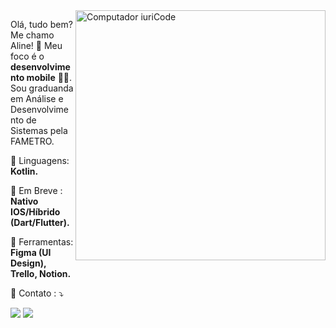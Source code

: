 <img src="https://user-images.githubusercontent.com/116390525/210088746-0cbb450b-00d7-4c79-86b7-3045de75fdeb.gif" min-width="400px" max-width="400px" width="400px" align="right" alt="Computador iuriCode"> 

<p align="left"> 
  Olá, tudo bem? Me chamo Aline! 👋 Meu foco é o <strong>desenvolvimento mobile</strong> 👩‍💻.<br>
  Sou graduanda em Análise e Desenvolvimento de Sistemas pela FAMETRO.
</p>

<p align="left">
  🦄 Linguagens: <strong> Kotlin.</strong> 
</p>

<p align="left">
  🔮 Em Breve : <strong> Nativo IOS/Híbrido (Dart/Flutter).</strong>
</p>

<p align="left">
  💼 Ferramentas: <strong>Figma (UI Design), Trello, Notion.</strong>
</p>

<p align="left">
  💌 Contato : ⤵️
</p>


          
          
          

 
  

<div> 
  <a href = "aline.santana.dev10@gmail.com"><img src="https://img.shields.io/badge/-Gmail-%23333?style=for-the-badge&logo=gmail&logoColor=white" target="_blank"></a>
  <a href="https://www.linkedin.com/in/aline-sousa-santana-131535256/" target="_blank"><img src="https://img.shields.io/badge/-LinkedIn-%230077B5?style=for-the-badge&logo=linkedin&logoColor=white" target="_blank"></a> 
 

 
</div>
